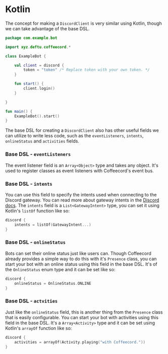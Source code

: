 # Kotlin
The concept for making a `DiscordClient` is very similar using Kotlin, though we can take advantage of the base DSL.
```kotlin
package com.example.bot

import xyz.deftu.coffeecord.*

class ExampleBot {

    val client = discord {
        token = "token" /* Replace token with your own token. */
    }

    fun start() {
        client.login()
    }

}

fun main() {
    ExampleBot().start()
}
```
The base DSL for creating a `DiscordClient` also has other useful fields we can utilize to write less code,
such as the `eventListeners`, `intents`, `onlineStatus` and `activities` fields.

### Base DSL - `eventListeners`
The event listener field is an `Array<Object>` type and takes any object. It's used to register classes as event listeners with
Coffeecord's event bus.

### Base DSL - `intents`
You can use this field to specify the intents used when connecting to the Discord gateway. You can read more about gateway intents in the [Discord docs](https://discord.com/developers/docs/topics/gateway#gateway-intents). The `intents` field is a `List<GatewayIntent>` type, you can set it using Kotlin's `listOf` function like so:
```kotlin
discord {
    intents = listOf(GatewayIntent...)
}
```

### Base DSL - `onlineStatus`
Bots can set their online status just like users can. Though Coffeecord already provides a simple way to do this with it's `Presence` class, you can start your bot with an online status using this field in the base DSL. It's of the `OnlineStatus` enum type and it can be set like so:
```kotlin
discord {
    onlineStatus = OnlineStatus.ONLINE
}
```

### Base DSL - `actvities`
Just like the `onlineStatus` field, this is another thing from the `Presence` class that is easily configurable. You can start your bot with activities using this field in the base DSL. It's a `Array<Activity>` type and it can be set using Kotlin's `arrayOf` function like so:
```kotlin
discord {
    activities = arrayOf(Activity.playing("with Coffeecord."))
}
```